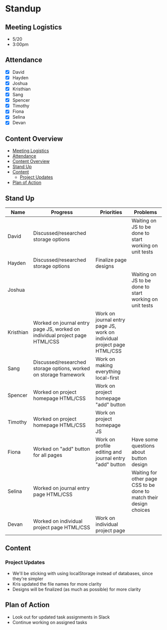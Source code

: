 # Standup

## Meeting Logistics
- 5/20
- 3:00pm

## Attendance
- [x] David
- [x] Hayden
- [x] Joshua
- [x] Kristhian
- [x] Sang
- [x] Spencer
- [x] Timothy
- [x] Fiona
- [x] Selina
- [x] Devan

## Content Overview
- [Meeting Logistics](#meeting-logistics)
- [Attendance](#attendance)
- [Content Overview](#content-overview)
- [Stand Up](#stand-up)
- [Content](#content)
  - [Project Updates](#project-updates)
- [Plan of Action](#plan-of-action)

## Stand Up
| Name | Progress | Priorities | Problems |
| --- | --- | --- | --- |
| David | Discussed/researched storage options |  | Waiting on JS to be done to start working on unit tests |
| Hayden | Discussed/researched storage options | Finalize page designs |  |
| Joshua |  |  | Waiting on JS to be done to start working on unit tests |
| Kristhian | Worked on journal entry page JS, worked on individual project page HTML/CSS | Work on journal entry page JS, work on individual project page HTML/CSS |  |
| Sang | Discussed/researched storage options, worked on storage framework | Work on making everything local-first |  |
| Spencer | Worked on project homepage HTML/CSS | Work on project homepage "add" button |  |
| Timothy | Worked on project homepage HTML/CSS | Work on project homepage JS |  |
| Fiona | Worked on "add" button for all pages | Work on profile editing and journal entry "add" button | Have some questions about button design |
| Selina | Worked on journal entry page HTML/CSS |  | Waiting for other page CSS to be done to match their design choices |
| Devan | Worked on individual project page HTML/CSS | Work on individual project page |  |

## Content

### Project Updates
- We'll be sticking with using localStorage instead of databases, since they're simpler
- Kris updated the file names for more clarity
- Designs will be finalized (as much as possible) for more clarity

## Plan of Action
- Look out for updated task assignments in Slack
- Continue working on assigned tasks